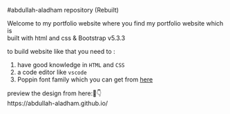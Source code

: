 #abdullah-aladham repository (Rebuilt)
<p>
  Welcome to my portfolio website where you find my portfolio website which is <br/>
  built with html and css & Bootstrap v5.3.3
</p>
<div>
<p>
  to build website like that you need to :
  <ol>
    <li>have good knowledge in <code>HTML</code> and <code>CSS</code></li>
    <li>a code editor like <code>vscode</code></li>
    <li> Poppin font family which you can get from <a href="https://fonts.google.com/specimen/Poppins">here</a> </li>
    
  </ol>
</p>
</div>
<p>
  preview the design from here:💖👇<br/>
  https://abdullah-aladham.github.io/
</p>
